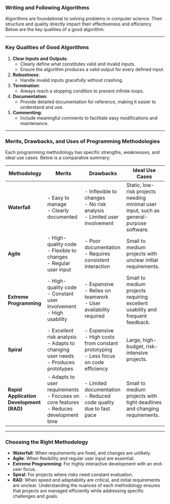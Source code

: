 ### **Writing and Following Algorithms**
Algorithms are foundational to solving problems in computer science. Their structure and quality directly impact their effectiveness and efficiency. Below are the key qualities of a good algorithm:

---
### **Key Qualities of Good Algorithms**
1. **Clear Inputs and Outputs**:
    - Clearly define what constitutes valid and invalid inputs.
    - Ensure the algorithm produces a valid output for every defined input.
2. **Robustness**:
    - Handle invalid inputs gracefully without crashing.
3. **Termination**:
    - Always reach a stopping condition to prevent infinite loops.
4. **Documentation**:
    - Provide detailed documentation for reference, making it easier to understand and use.
5. **Commenting**:
    - Include meaningful comments to facilitate easy modifications and maintenance.
---
### **Merits, Drawbacks, and Uses of Programming Methodologies**
Each programming methodology has specific strengths, weaknesses, and ideal use cases. Below is a comparative summary:

|**Methodology**|**Merits**|**Drawbacks**|**Ideal Use Cases**|
|---|---|---|---|
|**Waterfall**|- Easy to manage  <br>- Clearly documented|- Inflexible to changes  <br>- No risk analysis  <br>- Limited user involvement|Static, low-risk projects needing minimal user input, such as general-purpose software.|
|**Agile**|- High-quality code  <br>- Flexible to changes  <br>- Regular user input|- Poor documentation  <br>- Requires consistent interaction|Small to medium projects with unclear initial requirements.|
|**Extreme Programming**|- High-quality code  <br>- Constant user involvement  <br>- High usability|- Expensive  <br>- Relies on teamwork  <br>- User availability required|Small to medium projects requiring excellent usability and frequent feedback.|
|**Spiral**|- Excellent risk analysis  <br>- Adapts to changing user needs  <br>- Produces prototypes|- Expensive  <br>- High costs from constant prototyping  <br>- Less focus on code efficiency|Large, high-budget, risk-intensive projects.|
|**Rapid Application Development (RAD)**|- Adapts to user requirements  <br>- Focuses on core features  <br>- Reduces development time|- Limited documentation  <br>- Reduced code quality due to fast pace|Small to medium projects with tight deadlines and changing requirements.|

---
### **Choosing the Right Methodology**
- **Waterfall**: When requirements are fixed, and changes are unlikely.
- **Agile**: When flexibility and regular user input are essential.
- **Extreme Programming**: For highly interactive development with an end-user focus.
- **Spiral**: For projects where risks need constant evaluation.
- **RAD**: When speed and adaptability are critical, and initial requirements are unclear.
Understanding the nuances of each methodology ensures that projects are managed efficiently while addressing specific challenges and goals.